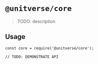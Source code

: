 # `@unitverse/core`

> TODO: description

## Usage

```
const core = require('@unitverse/core');

// TODO: DEMONSTRATE API
```
